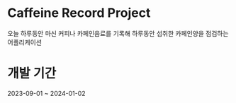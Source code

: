 # Caffeine Record Project 
오늘 하루동안 마신 커피나 카페인음료를 기록해 하루동안 섭취한 카페인양을 점검하는 어플리케이션

# 개발 기간
2023-09-01 ~ 2024-01-02

#
